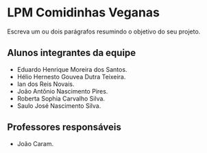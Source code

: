 # LPM Comidinhas Veganas
Escreva um ou dois parágrafos resumindo o objetivo do seu projeto.

## Alunos integrantes da equipe

* Eduardo Henrique Moreira dos Santos.
* Hélio Hernesto Gouvea Dutra Teixeira.
* Ian dos Reis Novais.
* João Antônio Nascimento Pires.
* Roberta Sophia Carvalho Silva.
* Saulo José Nascimento Silva.

## Professores responsáveis

* João Caram.


